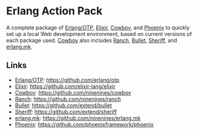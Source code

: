 # Erlang Action Pack

A complete package of [Erlang/OTP][], [Elixir][], [Cowboy][], and [Phoenix][] to quickly set up a local Web development environment, based on current versions of each package used.
[Cowboy][] also includes [Ranch][], [Bullet][], [Sheriff][], and [erlang.mk][].

## Links

* [Erlang/OTP][]:	https://github.com/erlang/otp
* [Elixir][]:		https://github.com/elixir-lang/elixir
* [Cowboy][]:		https://github.com/ninenines/cowboy
* [Ranch][]:		https://github.com/ninenines/ranch
* [Bullet][]:		https://github.com/extend/bullet
* [Sheriff][]:		https://github.com/extend/sheriff
* [erlang.mk][]:	https://github.com/ninenines/erlang.mk
* [Phoenix][]:		https://github.com/phoenixframework/phoenix

[Erlang/OTP]:	https://github.com/erlang/otp			"Erlang/OTP Repository"
[Elixir]:	https://github.com/elixir-lang/elixir		"Elixir Repository"
[Cowboy]:	https://github.com/ninenines/cowboy		"Cowboy Repository"
[Ranch]:	https://github.com/ninenines/ranch		"Ranch Repository"
[Bullet]:	https://github.com/extend/bullet		"Bullet Repository"
[Sheriff]:	https://github.com/extend/sheriff		"Sheriff Repository"
[erlang.mk]:	https://github.com/ninenines/erlang.mk		"erlang.mk Repository"
[Phoenix]:	https://github.com/phoenixframework/phoenix	"Phoenix Repository"


